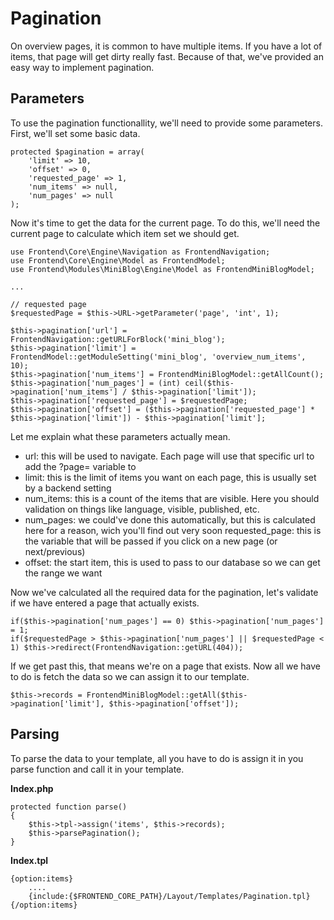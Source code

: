 # Pagination

On overview pages, it is common to have multiple items. If you have a lot of items, that page will get dirty really fast. Because of that, we've provided an easy way to implement pagination.

## Parameters

To use the pagination functionallity, we'll need to provide some parameters. First, we'll set some basic data.

```
protected $pagination = array(
	'limit' => 10, 
	'offset' => 0, 
	'requested_page' => 1, 
	'num_items' => null, 
	'num_pages' => null
);
```

Now it's time to get the data for the current page. To do this, we'll need the current page to calculate which item set we should get.

```
use Frontend\Core\Engine\Navigation as FrontendNavigation;
use Frontend\Core\Engine\Model as FrontendModel;
use Frontend\Modules\MiniBlog\Engine\Model as FrontendMiniBlogModel;

...

// requested page
$requestedPage = $this->URL->getParameter('page', 'int', 1);

$this->pagination['url'] = FrontendNavigation::getURLForBlock('mini_blog');
$this->pagination['limit'] = FrontendModel::getModuleSetting('mini_blog', 'overview_num_items', 10);
$this->pagination['num_items'] = FrontendMiniBlogModel::getAllCount();
$this->pagination['num_pages'] = (int) ceil($this->pagination['num_items'] / $this->pagination['limit']);
$this->pagination['requested_page'] = $requestedPage;
$this->pagination['offset'] = ($this->pagination['requested_page'] * $this->pagination['limit']) - $this->pagination['limit'];
```

Let me explain what these parameters actually mean.

* url: this will be used to navigate. Each page will use that specific url to add the ?page=<pagenumber> variable to
* limit: this is the limit of items you want on each page, this is usually set by a backend setting
* num_items: this is a count of the items that are visible. Here you should validation on things like language, visible, published, etc.
* num_pages: we could've done this automatically, but this is calculated here for a reason, wich you'll find out very soon
requested_page: this is the variable that will be passed if you click on a new page (or next/previous)
* offset: the start item, this is used to pass to our database so we can get the range we want

Now we've calculated all the required data for the pagination, let's validate if we have entered a page that actually exists.

```
if($this->pagination['num_pages'] == 0) $this->pagination['num_pages'] = 1;
if($requestedPage > $this->pagination['num_pages'] || $requestedPage < 1) $this->redirect(FrontendNavigation::getURL(404));
```

If we get past this, that means we're on a page that exists. Now all we have to do is fetch the data so we can assign it to our template.

```
$this->records = FrontendMiniBlogModel::getAll($this->pagination['limit'], $this->pagination['offset']);
```

## Parsing

To parse the data to your template, all you have to do is assign it in you parse function and call it in your template.

**Index.php**
``` 
protected function parse()
{
	$this->tpl->assign('items', $this->records);
	$this->parsePagination();
}
```

**Index.tpl**
```
{option:items}
	....
	{include:{$FRONTEND_CORE_PATH}/Layout/Templates/Pagination.tpl}
{/option:items}
```
